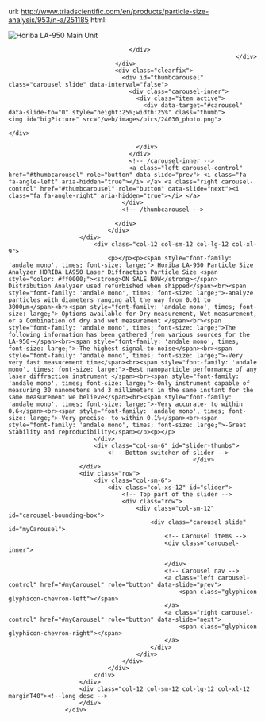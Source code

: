 url: http://www.triadscientific.com/en/products/particle-size-analysis/953/n-a/251185
html: <div class="col-12 col-sm-12 col-lg-12 col-xl-12 marginT40">
						<div class="col-12 col-sm-12 col-lg-12 col-xl-12">
							<div class="col-2 col-sm-2 col-lg-2 col-xl-3">
							<div class="product-slider">
								  <div id="carousel" class="carousel slide" data-ride="carousel">
									<div class="carousel-inner">
									  <div class="item active"> 											<img title="Horiba LA-950 Main Unit" alt="Horiba LA-950 Main Unit" id="bigPicture" src="/web/images/pics/24030_photo.png">
										 
									  </div>
								 									</div>
								  </div>
								  <div class="clearfix">
									<div id="thumbcarousel" class="carousel slide" data-interval="false">
									  <div class="carousel-inner">
										<div class="item active">
										  <div data-target="#carousel" data-slide-to="0" style="height:25%;width:25%" class="thumb">												<img id="bigPicture" src="/web/images/pics/24030_photo.png">
																					  </div>
																					
										</div>
									  </div>
									  <!-- /carousel-inner --> 
									  <a class="left carousel-control" href="#thumbcarousel" role="button" data-slide="prev"> <i class="fa fa-angle-left" aria-hidden="true"></i> </a> <a class="right carousel-control" href="#thumbcarousel" role="button" data-slide="next"><i class="fa fa-angle-right" aria-hidden="true"></i> </a>
									</div>
									<!-- /thumbcarousel --> 
									
								  </div>
								</div>
						</div>
							<div class="col-12 col-sm-12 col-lg-12 col-xl-9">
								<p></p><p><span style="font-family: 'andale mono', times; font-size: large;"> Horiba LA-950 Particle Size Analyzer HORIBA LA950 Laser Diffraction Particle Size <span style="color: #ff0000;"><strong>ON SALE NOW</strong></span> Distribution Analyzer used refurbished when shipped</span><br><span style="font-family: 'andale mono', times; font-size: large;">-analyze particles with diameters ranging all the way from 0.01 to 3000μm</span><br><span style="font-family: 'andale mono', times; font-size: large;">-Options available for Dry measurement, Wet measurement, or a Combination of dry and wet measurement </span><br><span style="font-family: 'andale mono', times; font-size: large;">The following information has been gathered from various sources for the LA-950-</span><br><span style="font-family: 'andale mono', times; font-size: large;">-The highest signal-to-noise</span><br><span style="font-family: 'andale mono', times; font-size: large;">-Very very fast measurement time</span><br><span style="font-family: 'andale mono', times; font-size: large;">-Best nanoparticle performance of any laser diffraction instrument </span><br><span style="font-family: 'andale mono', times; font-size: large;">-Only instrument capable of measuring 30 nanometers and 3 millimeters in the same instant for the same measurement we believe</span><br><span style="font-family: 'andale mono', times; font-size: large;">-Very accurate- to within 0.6</span><br><span style="font-family: 'andale mono', times; font-size: large;">-Very precise- to within 0.1%</span><br><span style="font-family: 'andale mono', times; font-size: large;">-Great Stability and reproducibility</span></p><p></p>
							</div>
							<div class="col-sm-6" id="slider-thumbs">
								<!-- Bottom switcher of slider -->
														</div>
						</div>
						<div class="row">
							<div class="col-sm-6">
								<div class="col-xs-12" id="slider">
									<!-- Top part of the slider -->
									<div class="row">
										<div class="col-sm-12" id="carousel-bounding-box">
											<div class="carousel slide" id="myCarousel">
												<!-- Carousel items -->
												<div class="carousel-inner">
																																							
												</div>
												<!-- Carousel nav -->
												<a class="left carousel-control" href="#myCarousel" role="button" data-slide="prev">
													<span class="glyphicon glyphicon-chevron-left"></span>
												</a>
												<a class="right carousel-control" href="#myCarousel" role="button" data-slide="next">
													<span class="glyphicon glyphicon-chevron-right"></span>
												</a>
											</div>
										</div>
									</div>
								</div>
							</div>
						</div>
						<div class="col-12 col-sm-12 col-lg-12 col-xl-12 marginT40"><!--long desc -->
						</div>
					</div>